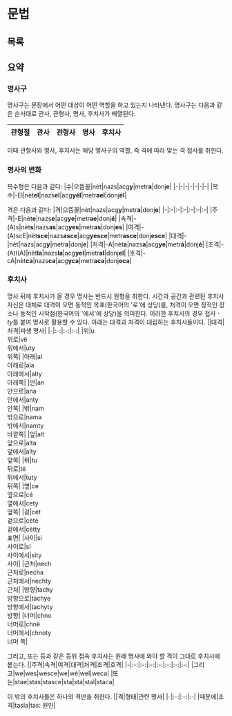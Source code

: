 
# 문법
## 목록

## 요약

### 명사구

명사구는 문장에서 어떤 대상이 어떤 역할을 하고 있는지 나타낸다. 명사구는 다음과 같은 순서대로 관사, 관형사, 명사, 후치사가 배열된다.

| 관형절 | 관사 | 관형사 | 명사 | 후치사 |
|-|-|-|-|-|

이때 관형사와 명사, 후치사는 해당 명사구의 역할, 즉 격에 따라 맞는 격 접사를 취한다.

### 명사의 변화

복수형은 다음과 같다:
|수|으뜸꼴|nèt|nazs|acg**y**|metr**a**|donj**e**|
|-|-|-|-|-|-|-|
|복수|-El|nèt**el**|nazs**el**|acg**yél**|metr**ael**|donj**él**|

격은 다음과 같다:
|격|으뜸꼴|nèt|nazs|acg**y**|metr**a**|donj**e**|
|-|:-|:-|:-|:-|:-|:-|
|주격|-E|nèt**e**|nazs**e**|acg**ye**|metr**ae**|donj**é**|
|속격|-(A)s|nèt**s**|nazs**as**|acg**yes**|metr**as**|donj**es**|
|여격|-(A)scE|nèt**sce**|nazs**asce**|acg**yesce**|metr**asce**|donj**esce**|
|대격|-|nèt|nazs|acg**y**|metr**a**|donj**e**|
|처격|-A|nèt**a**|nazs**a**|acg**ye**|metr**á**|donj**é**|
|조격|-(A)l(A)|nèt**la**|nazs**la**|acg**yel**|metr**al**|donj**el**|
|호격|-cA|nèt**ca**|nazs**ca**|acg**yca**|metr**aca**|donj**eca**|

### 후치사

명사 뒤에 후치사가 올 경우 명사는 반드시 원형을 취한다. 시간과 공간과 관련된 후치사 자신은 대체로 대격이 오면 동적인 목표(한국어의 '로'에 상당)를, 처격이 오면 정적인 장소나 동적인 시작점(한국어의 '에서'에 상당)을 의미한다. 이러한 후치사의 경우 접사 *-ty*를 붙여 명사로 활용할 수 있다. 아래는 대격과 처격이 대립하는 후치사들이다.
||대격|처격|파생 명사|
|-|:-:|:-:|:-:|
|위|u<br>위로|vë<br>위에서|uty<br>위쪽|
|아래|al<br>아래로|ala<br>아래에서|alty<br>아래쪽|
|안|an<br>안으로|ana<br>안에서|anty<br>안쪽|
|밖|nam<br>밖으로|nama<br>밖에서|namty<br>바깥쪽|
|앞|alt<br>앞으로|alta<br>앞에서|alty<br>앞쪽|
|뒤|tu<br>뒤로|të<br>뒤에서|tuty<br>뒤쪽|
|옆|ce<br>옆으로|cé<br>옆에서|cety<br>옆쪽|
|겉|cėt<br>겉으로|cėtė<br>겉에서|cėtty<br>표면|
|사이|si<br>사이로|sí<br>사이에서|sity<br>사이|
|근처|nech<br>근처로|necha<br>근처에서|nechty<br>근처|
|방향|tachy<br>방향으로|tachye<br>방향에서|tachyty<br>방향|
|너머|chno<br>너머로|chnë<br>너머에서|chnoty<br>너머 쪽|

그리고, 또는 등과 같은 등위 접속 후치사는 원래 명사에 와야 할 격이 그대로 후치사에 붙는다.
||주격|속격|여격|대격|처격|조격|호격|
|-|:-:|:-:|:-:|:-:|:-:|:-:|:-:|
|그리고|we|wes|wesce|we|wé|wel|weca|
|또는|stae|stas|stasce|sta|stá|stal|staca|

이 밖의 후치사들은 하나의 격만을 취한다.
||격|형태|관련 명사|
|-|:-:|:-:|:-|
|때문에|조격|tasla|tas: 원인|


